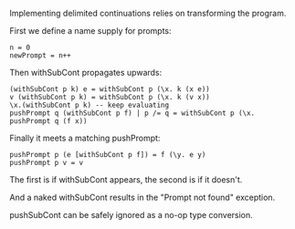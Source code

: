 Implementing delimited continuations relies on transforming the program. 

First we define a name supply for prompts:
```
n = 0
newPrompt = n++
```

Then withSubCont propagates upwards:
```
(withSubCont p k) e = withSubCont p (\x. k (x e))
v (withSubCont p k) = withSubCont p (\x. k (v x))
\x.(withSubCont p k) -- keep evaluating
pushPrompt q (withSubCont p f) | p /= q = withSubCont p (\x. pushPrompt q (f x))
```
Finally it meets a matching pushPrompt:
```
pushPrompt p (e [withSubCont p f]) = f (\y. e y)
pushPrompt p v = v
```
The first is if withSubCont appears, the second is if it doesn't. 

And a naked withSubCont results in the "Prompt not found" exception.

pushSubCont can be safely ignored as a no-op type conversion.
